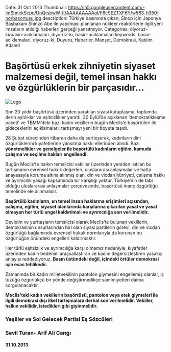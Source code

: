 Date: 31 Oct 2013
Thumbnail: https://lh5.googleusercontent.com/-ImShnekScpc/UnQrsbwW-tI/AAAAAAAAAoI/F6cSEZTXF6Y/w563-h350-no/basortusu.jpg
description: Türkiye basınında çıkan, Sinop için Japonya Başbakanı Shinzo Abe ile yapılması planlanan nükleer reaktörlerle ilgili yeni imzaların atıldığı haberleri gerçeği yansıtmıyor.
Categories: diyoruz-ki/basin-aciklamalari ,diyoruz-ki, basin-aciklamalari
keywords: basin-aciklamalari, diyoruz-ki, Duyuru, Haberler, Manşet, Demokrasi, Katılım Adaleti


# Başörtüsü erkek zihniyetin siyaset malzemesi değil, temel insan hakkı ve özgürlüklerin bir parçasıdır…

![Logo](https://lh5.googleusercontent.com/-ImShnekScpc/UnQrsbwW-tI/AAAAAAAAAoI/F6cSEZTXF6Y/w563-h350-no/basortusu.jpg)


Son 20 yıldır başörtüsü üzerinden yaratılan siyasi kutuplaşma, toplumda derin ayrılıklar ve eşitsizlikler yarattı. 30 Eylül’de açıklanan ‘demokratikleşme paketi’ ve TBMM’deki bazı kadın vekillerin bugün Meclis’e başörtüleri ile gideceklerini açıklamaları, tartışmayı yeni bir boyuta taşıdı.

28 Şubat sürecinden itibaren daha da sertleşerek, kadınların dini özgürlüklerini kıyafetlerine yansıtma hakkı ellerinden alındı. Bazı **yönetmelikler ve genelgeler ile başörtülü kadınların eğitim, kamuda çalışma ve seçilme hakları engellendi.**

Bugün Meclis’te halkın temsilcisi vekiller üzerinden yeniden ısıtılan bu tartışmanın evrensel hukuk değerleri, uluslararası anlaşmalar ve hatta anayasayla koruma altına alınmış olan, din ve vicdan hürriyeti, çalışma hakkı ve ayrımcılık yasağı kapsamında bir karşılığı yoktur. Türkiye’nin de tabi olduğu uluslararası anlaşmalar çerçevesinde, başörtüsü inanç özgürlüğü temelinde ele alınmalıdır.

**Başörtülü kadınların, en temel insan haklarına erişimleri açısından, çalışma, eğitim, siyaset alanlarında karşılarına çıkarılan yasal ve yasal olmayan her türlü engel kaldırılmalı ve ayrımcılığa son verilmelidir.**

Devletin ve yurttaşların temsilcisi olarak Meclis’te bulunan vekillerin, demokrasinin unsurlarından biri olan siyasi partilerin görevi, din ve vicdan özgürlüğü bağlamında evrensel hukuk normlarıyla da korunan bu özgürlüğün önündeki engelleri kaldırmaktır.

Her türlü eşitsizlik ve ayrımcılığa karşı olmamız nedeniyle, kıyafetler üzerinden kadın bedenini araçsallaştıran ve kadını değersizleştiren yasakçı anlayışı reddediyoruz. **Başın üstündeki değil, içindeki örtüler demokrasi için esas tehlikedir.**

Zamanında bir kadın milletvekilinin pantolon giymesini engellemiş olanlar, iç tüzüğü özgürlükçü bir yönde değiştirmedikçe samimiyetleri daima sorgulanacaktır.

**Meclis’teki kadın vekillerin başörtüsü, pantolon veya etek giymeleri ile ilgili demokrasi dışı ilkel tartışmalara derhal son verilmelidir. Vekiller, halkın vekilidir, istedikleri gibi giyinmelidir.**



### Yeşiller ve Sol Gelecek Partisi Eş Sözcüleri
### Sevil Turan- Arif Ali Cangı

#### 31.10.2013

